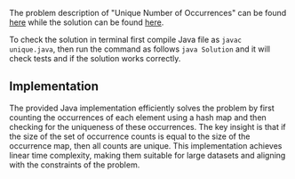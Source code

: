 The problem description of "Unique Number of Occurrences" can be found [here](https://leetcode.com/problems/unique-number-of-occurrences/) while the solution can be found [here](https://github.com/aurimas13/Solutions-To-Problems/blob/main/LeetCode/Java%20Solutions/Unique%20Number%20of%20Occurrences/unique.java).

To check the solution in terminal first compile Java file as `javac unique.java`, then run the command as follows `java Solution` and it will check tests and if the solution works correctly.

## Implementation

The provided Java implementation efficiently solves the problem by first counting the occurrences of each element using a hash map and then checking for the uniqueness of these occurrences. The key insight is that if the size of the set of occurrence counts is equal to the size of the occurrence map, then all counts are unique. This implementation achieves linear time complexity, making them suitable for large datasets and aligning with the constraints of the problem.
